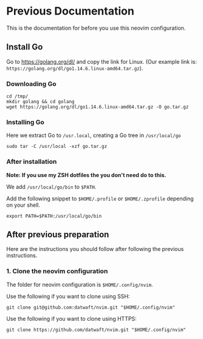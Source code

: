 # Previous Documentation

This is the documentation for before you use this neovim configuration.

## Install Go

Go to <https://golang.org/dl/> and copy the link for Linux. (Our example link is: `https://golang.org/dl/go1.14.6.linux-amd64.tar.gz`).

### Downloading Go

```shell
cd /tmp/
mkdir golang && cd golang
wget https://golang.org/dl/go1.14.6.linux-amd64.tar.gz -O go.tar.gz
```

### Installing Go

Here we extract Go to `/usr.local`, creating a Go tree in `/usr/local/go`

```shell
sudo tar -C /usr/local -xzf go.tar.gz
```

### After installation

**Note: If you use my ZSH dotfiles the you don't need do to this.**

We add `/usr/local/go/bin` to `$PATH`.

Add the following snippet to `$HOME/.profile` or `$HOME/.zprofile` depending on your shell.

```shell
export PATH=$PATH:/usr/local/go/bin
```

## After previous preparation

Here are the instructions you should follow after following the previous instructions.

### 1. Clone the neovim configuration

The folder for neovim configuration is `$HOME/.config/nvim`.

Use the following if you want to clone using SSH:

```shell
git clone git@github.com:datwaft/nvim.git "$HOME/.config/nvim"
```

Use the following if you want to clone using HTTPS:

```shell
git clone https://github.com/datwaft/nvim.git "$HOME/.config/nvim"
```
